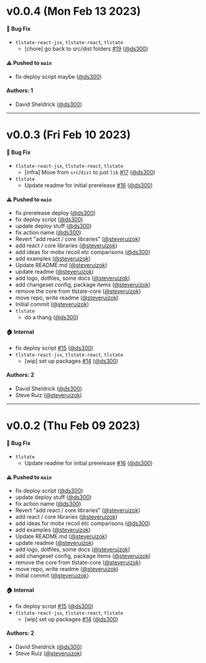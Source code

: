 # v0.0.4 (Mon Feb 13 2023)

#### 🐛 Bug Fix

- `tlstate-react-jsx`, `tlstate-react`, `tlstate`
  - [chore] go back to src/dist folders [#19](https://github.com/tldraw/tlstate/pull/19) ([@ds300](https://github.com/ds300))

#### ⚠️ Pushed to `main`

- fix deploy script maybe ([@ds300](https://github.com/ds300))

#### Authors: 1

- David Sheldrick ([@ds300](https://github.com/ds300))

---

# v0.0.3 (Fri Feb 10 2023)

#### 🐛 Bug Fix

- `tlstate-react-jsx`, `tlstate-react`, `tlstate`
  - [infra] Move from `src`/`dist` to just `lib` [#17](https://github.com/tldraw/tlstate/pull/17) ([@ds300](https://github.com/ds300))
- `tlstate`
  - Update readme for initial prerelease [#16](https://github.com/tldraw/tlstate/pull/16) ([@ds300](https://github.com/ds300))

#### ⚠️ Pushed to `main`

- fix prerelease deploy ([@ds300](https://github.com/ds300))
- fix deploy script ([@ds300](https://github.com/ds300))
- update deploy stuff ([@ds300](https://github.com/ds300))
- fix action name ([@ds300](https://github.com/ds300))
- Revert "add react / core libraries" ([@steveruizok](https://github.com/steveruizok))
- add react / core libraries ([@steveruizok](https://github.com/steveruizok))
- add ideas for mobx recoil etc comparisons ([@ds300](https://github.com/ds300))
- add examples ([@steveruizok](https://github.com/steveruizok))
- Update README.md ([@steveruizok](https://github.com/steveruizok))
- update readme ([@steveruizok](https://github.com/steveruizok))
- add logo, dotfiles, some docs ([@steveruizok](https://github.com/steveruizok))
- add changeset config, package items ([@steveruizok](https://github.com/steveruizok))
- remove the core from tlstate-core ([@steveruizok](https://github.com/steveruizok))
- move repo, write readme ([@steveruizok](https://github.com/steveruizok))
- Initial commit ([@steveruizok](https://github.com/steveruizok))
- `tlstate`
  - do a thang ([@ds300](https://github.com/ds300))

#### 🏠 Internal

- fix deploy script [#15](https://github.com/tldraw/tlstate/pull/15) ([@ds300](https://github.com/ds300))
- `tlstate-react-jsx`, `tlstate-react`, `tlstate`
  - [wip] set up packages [#14](https://github.com/tldraw/tlstate/pull/14) ([@ds300](https://github.com/ds300))

#### Authors: 2

- David Sheldrick ([@ds300](https://github.com/ds300))
- Steve Ruiz ([@steveruizok](https://github.com/steveruizok))

---

# v0.0.2 (Thu Feb 09 2023)

#### 🐛 Bug Fix

- `tlstate`
  - Update readme for initial prerelease [#16](https://github.com/tldraw/tlstate/pull/16) ([@ds300](https://github.com/ds300))

#### ⚠️ Pushed to `main`

- fix deploy script ([@ds300](https://github.com/ds300))
- update deploy stuff ([@ds300](https://github.com/ds300))
- fix action name ([@ds300](https://github.com/ds300))
- Revert "add react / core libraries" ([@steveruizok](https://github.com/steveruizok))
- add react / core libraries ([@steveruizok](https://github.com/steveruizok))
- add ideas for mobx recoil etc comparisons ([@ds300](https://github.com/ds300))
- add examples ([@steveruizok](https://github.com/steveruizok))
- Update README.md ([@steveruizok](https://github.com/steveruizok))
- update readme ([@steveruizok](https://github.com/steveruizok))
- add logo, dotfiles, some docs ([@steveruizok](https://github.com/steveruizok))
- add changeset config, package items ([@steveruizok](https://github.com/steveruizok))
- remove the core from tlstate-core ([@steveruizok](https://github.com/steveruizok))
- move repo, write readme ([@steveruizok](https://github.com/steveruizok))
- Initial commit ([@steveruizok](https://github.com/steveruizok))

#### 🏠 Internal

- fix deploy script [#15](https://github.com/tldraw/tlstate/pull/15) ([@ds300](https://github.com/ds300))
- `tlstate-react-jsx`, `tlstate-react`, `tlstate`
  - [wip] set up packages [#14](https://github.com/tldraw/tlstate/pull/14) ([@ds300](https://github.com/ds300))

#### Authors: 2

- David Sheldrick ([@ds300](https://github.com/ds300))
- Steve Ruiz ([@steveruizok](https://github.com/steveruizok))
